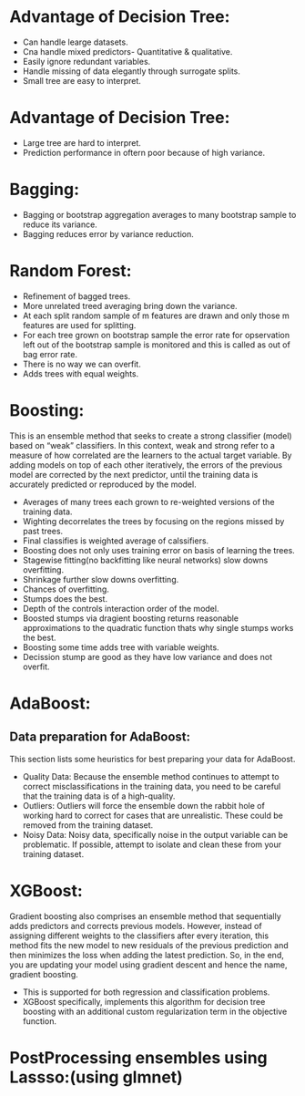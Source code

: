 # Advantage of Decision Tree:
* Can handle learge datasets.
* Cna handle mixed predictors- Quantitative & qualitative.
* Easily ignore redundant variables.
* Handle missing of data elegantly through surrogate splits.
* Small tree are easy to interpret.
# Advantage of Decision Tree:
* Large tree are hard to interpret.
* Prediction performance in oftern poor because of high variance.
# Bagging:
* Bagging or bootstrap aggregation averages to many bootstrap sample to reduce its variance.
* Bagging reduces error by variance reduction.
# Random Forest:
* Refinement of bagged trees.
* More unrelated treed averaging bring down the variance.
* At each split random sample of m features are drawn and only those m features are used for splitting.
* For each tree grown on bootstrap sample the error rate for opservation left out of the bootstrap sample is monitored and this is called as out of bag error rate.
* There is no way we can overfit.
* Adds trees with equal weights.
# Boosting:
This is an ensemble method that seeks to create a strong classifier (model) based on “weak” classifiers. In this context, weak and strong refer to a measure of how correlated are the learners to the actual target variable. By adding models on top of each other iteratively, the errors of the previous model are corrected by the next predictor, until the training data is accurately predicted or reproduced by the model.
* Averages of many trees each grown to re-weighted versions of the training data.
* Wighting decorrelates the trees by focusing on the regions missed by past trees.
* Final classifies is weighted average of calssifiers.
* Boosting does not only uses training error on basis of learning the trees.
* Stagewise fitting(no backfitting like neural networks) slow downs overfitting.
* Shrinkage further slow downs overfitting.
* Chances of overfitting.
* Stumps does the best.
* Depth of the controls interaction order of the model.
* Boosted stumps via dragient boosting returns reasonable approximations to the quadratic function thats why single stumps works the best.
* Boosting some time adds tree with variable weights.
* Decission stump are good as they have low variance and does not overfit.
# AdaBoost:
## Data preparation for AdaBoost:
This section lists some heuristics for best preparing your data for AdaBoost.
* Quality Data: Because the ensemble method continues to attempt to correct misclassifications in the training data, you need to be careful that the training data is of a high-quality.
* Outliers: Outliers will force the ensemble down the rabbit hole of working hard to correct for cases that are unrealistic. These could be removed from the training dataset.
* Noisy Data: Noisy data, specifically noise in the output variable can be problematic. If possible, attempt to isolate and clean these from your training dataset.
# XGBoost:
Gradient boosting also comprises an ensemble method that sequentially adds predictors and corrects previous models. However, instead of assigning different weights to the classifiers after every iteration, this method fits the new model to new residuals of the previous prediction and then minimizes the loss when adding the latest prediction. So, in the end, you are updating your model using gradient descent and hence the name, gradient boosting.
* This is supported for both regression and classification problems. 
* XGBoost specifically, implements this algorithm for decision tree boosting with an additional custom regularization term in the objective function.
# PostProcessing ensembles using Lassso:(using glmnet)
